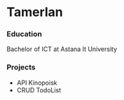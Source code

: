 # Tamerlan

### Education
Bachelor of ICT at Astana It University

### Projects
- API Kinopoisk
- CRUD TodoList
